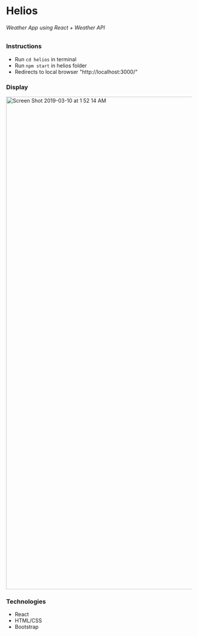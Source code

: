 # Helios
######  Weather App using React + Weather API

### Instructions
* Run `cd helios` in terminal
* Run `npm start` in helios folder
* Redirects to local browser "http://localhost:3000/"

### Display
<img width="1336" alt="Screen Shot 2019-03-10 at 1 52 14 AM" src="https://user-images.githubusercontent.com/34731628/54081784-d3800200-42e0-11e9-843d-6b32f9b930eb.png">


### Technologies
* React
* HTML/CSS
* Bootstrap
